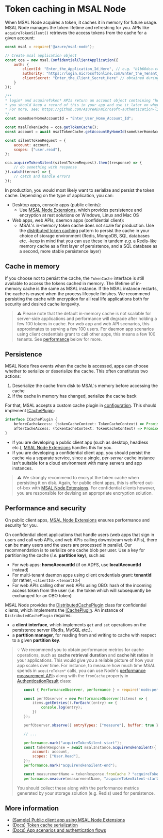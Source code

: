 # Token caching in MSAL Node

When MSAL Node acquires a token, it caches it in memory for future usage. MSAL Node manages the token lifetime and refreshing for you. APIs like `acquireTokenSilent()` retrieves the access tokens from the cache for a given account:

```javascript
const msal = require('@azure/msal-node');

// Create msal application object
const cca = new msal.ConfidentialClientApplication({
    auth: {
        clientId: "Enter_the_Application_Id_Here", // e.g. "b1b60dca-c49d-496e-9851-xxxxxxxxxxxx" (guid)
        authority: "https://login.microsoftonline.com/Enter_the_Tenant_Info_Here", // e.g. "common" or your tenantId (guid)
        clientSecret: "Enter_the_Client_Secret_Here" // obtained during app registration
    }
});

/**
* login* and acquireToken* APIs return an account object containing "homeAccountId"
* you should keep a record of this in your app and use it later on when calling acquireTokenSilent
* For more, see: https://github.com/AzureAD/microsoft-authentication-library-for-js/blob/dev/lib/msal-node/docs/accounts.md
*/
const someUserHomeAccountId = "Enter_User_Home_Account_Id";

const msalTokenCache = cca.getTokenCache();
const account = await msalTokenCache.getAccountByHomeId(someUserHomeAccountId);

const silentTokenRequest = {
    account: account,
    scopes: ["user.read"],
};

cca.acquireTokenSilent(silentTokenRequest).then((response) => {
    // do something with response
}).catch((error) => {
    // catch and handle errors
});
```

In production, you would most likely want to serialize and persist the token cache. Depending on the type of application, you can:

* Desktop apps, console apps (public clients):
  * Use [MSAL Node Extensions](../../../extensions/msal-node-extensions/README.md), which provides persistence and encryption at rest solutions on Windows, Linux and Mac OS
* Web apps, web APIs, daemon apps (confidential client):
  * MSAL's in-memory token cache does not scale for production. Use the [distributed token caching](#performance-and-security) pattern to persist the cache in your choice of storage environment (Redis, MongoDB, SQL databases etc. -keep in mind that you can use these in tandem *e.g.* a Redis-like memory cache as a first layer of persistence, and a SQL database as a second, more stable persistence layer)

## Cache in memory

If you choose not to persist the cache, the `TokenCache` interface is still available to access the tokens cached in memory. The lifetime of in-memory cache is the same as MSAL instance. If the MSAL instance restarts, the cache is erased when the process lifecycle finishes. We recommend persisting the cache with encryption for all real life applications both for security and desired cache longevity.

> :warning: Please note that the default in-memory cache is not scalable for server-side applications and performance will degrade after holding a few 100 tokens in cache. For web app and web API scenarios, this approximates to serving a few 100 users. For daemon app scenarios using client credentials grant to call other apps, this means a few 100 tenants. See [performance](#performance-and-security) below for more.

## Persistence

MSAL Node fires events when the cache is accessed, apps can choose whether to serialize or deserialize the cache. This often constitutes two actions:

1. Deserialize the cache from disk to MSAL's memory before accessing the cache
2. If the cache in memory has changed, serialize the cache back

For that, MSAL accepts a custom cache plugin in [configuration](./configuration.md). This should implement [ICachePlugin](https://azuread.github.io/microsoft-authentication-library-for-js/ref/interfaces/_azure_msal_common.icacheplugin.html):

```typescript
interface ICachePlugin {
    beforeCacheAccess: (tokenCacheContext: TokenCacheContext) => Promise<void>;
    afterCacheAccess: (tokenCacheContext: TokenCacheContext) => Promise<void>;
}
```

* If you are developing a public client app (such as desktop, headless etc.), [MSAL Node Extensions](../../../extensions/msal-node-extensions/README.md) handles this for you.
* If you are developing a confidential client app, you should persist the cache via a separate service, since a single, *per-server* cache instance isn't suitable for a cloud environment with many servers and app instances.

> :warning: We strongly recommend to encrypt the token cache when persisting it on disk. Again, for public client apps, this is offered out-of-box with [MSAL Node Extensions](../../../extensions/msal-node-extensions/README.md). For confidential clients however, you are responsible for devising an appropriate encryption solution.

## Performance and security

On public client apps, [MSAL Node Extensions](../../../extensions/msal-node-extensions/README.md) ensures performance and security for you.

On confidential client applications that handle users (web apps that sign in users and call web APIs, and web APIs calling downstream web APIs), there can be many users and the users are processed in parallel. Our recommendation is to serialize one cache blob per user. Use a key for partitioning the cache (*i.e.* **partition key**), such as:

* For web apps: **homeAccountId** (if on ADFS, use **localAccountId** instead)
* For multi-tenant daemon apps using client credentials grant: **tenantId** (or rather, `<clientId>.<tenantId>`)
* For web APIs calling other web APIs using OBO: hash of the incoming access token from the user (i.e. the token which will subsequently be exchanged for an OBO token)

MSAL Node provides the [DistributedCachePlugin](https://azuread.github.io/microsoft-authentication-library-for-js/ref/classes/_azure_msal_node.distributedcacheplugin.html) class for confidential clients, which implements the [ICachePlugin](https://azuread.github.io/microsoft-authentication-library-for-js/ref/interfaces/_azure_msal_common.icacheplugin.html). An instance of `DistributedCachePlugin` requires:

* a **client interface**, which implements `get` and `set` operations on the persistence server (Redis, MySQL etc.).
* a **partition manager**, for reading from and writing to cache with respect to a given **partition key**.

> :bulb: We recommend you to obtain performance metrics for cache operations, such as **cache retrieval duration** and **cache hit ratios** in your applications. This would give you a reliable picture of how your app scales over time. For instance, to measure how much time MSAL spends in `acquireToken*` calls, you can use Node's [performance measurement API](https://nodejs.org/api/perf_hooks.html)s along with the `fromCache` property in [AuthenticationResult](https://azuread.github.io/microsoft-authentication-library-for-js/ref/modules/_azure_msal_common.html#authenticationresult) class:
>
> ```javascript
>    const { PerformanceObserver, performance } = require('node:perf_hooks');
>
>    const perfObserver = new PerformanceObserver((items) => {
>        items.getEntries().forEach((entry) => {
>            console.log(entry);
>        })
>    });
>
>    perfObserver.observe({ entryTypes: ["measure"], buffer: true });
>
>    // ...
>
>    performance.mark("acquireTokenSilent-start");
>    const tokenResponse = await msalInstance.acquireTokenSilent({
>        account: account,
>        scopes: ["User.Read"],
>    });
>    performance.mark("acquireTokenSilent-end");
>
>    const measurementName = tokenResponse.fromCache ? "acquireTokenSilent-fromCache" : "acquireTokenSilent-fromNetwork";
>    performance.measure(measurementName, "acquireTokenSilent-start", "acquireTokenSilent-end");
> ```
>
> You should collect these along with the performance metrics generated by your storage solution (e.g. Redis) used for persistence.

## More information

* [(Sample) Public client app using MSAL Node Extensions](../../../extensions/samples/msal-node-extensions/index.js)
* [(Docs) Token cache serialization](https://github.com/AzureAD/microsoft-authentication-library-for-dotnet/wiki/token-cache-serialization)
* [(Docs) App scenarios and authentication flows](https://docs.microsoft.com/azure/active-directory/develop/authentication-flows-app-scenarios)
